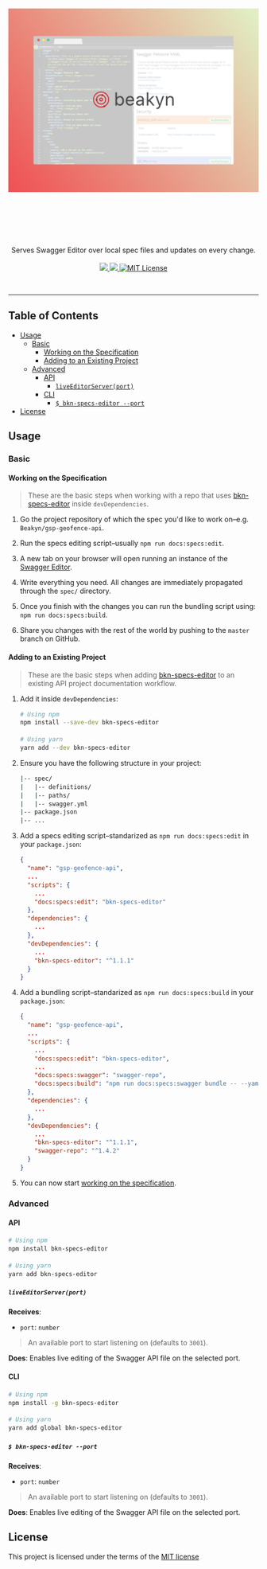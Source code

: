 <h1 align="center">
	<img src="banner.png" alt="Banner" width="800px">
	<br>
	<br>
</h1>

<br>
<br>

<p align="center">
  Serves Swagger Editor over local spec files and updates on every change.
<br>
<br>

<a href="https://david-dm.org/Beakyn/bkn-specs-editor" title="dependencies status">
	<img src="https://david-dm.org/Beakyn/bkn-specs-editor/status.svg"/>
</a>

<a href="https://david-dm.org/Beakyn/bkn-specs-editor?type=dev" title="devDependencies status">
	<img src="https://david-dm.org/Beakyn/bkn-specs-editor/dev-status.svg"/>
</a>

<a href="LICENSE.md">
    <img src="https://img.shields.io/badge/license-MIT-brightgreen.svg" alt="MIT License">
</a>

</p>
<br>

---

## Table of Contents

<!-- DO NOT EDIT THE COMMENTS BELOW -->

<!-- toc -->

- [Usage](#usage)
  * [Basic](#basic)
    + [Working on the Specification](#working-on-the-specification)
    + [Adding to an Existing Project](#adding-to-an-existing-project)
  * [Advanced](#advanced)
    + [API](#api)
      - [`liveEditorServer(port)`](#liveeditorserverport)
    + [CLI](#cli)
      - [`$ bkn-specs-editor --port`](#-bkn-specs-editor---port)
- [License](#license)

<!-- tocstop -->

## Usage

### Basic

#### Working on the Specification

> These are the basic steps when working with a repo that uses [bkn-specs-editor](https://github.com/Beakyn/bkn-specs-editor) inside `devDependencies`.

1. Go the project repository of which the spec you'd like to work on–e.g. `Beakyn/gsp-geofence-api`.

1. Run the specs editing script–usually `npm run docs:specs:edit`.

1. A new tab on your browser will open running an instance of the [Swagger Editor](https://swagger.io/swagger-editor/).

1. Write everything you need. All changes are immediately propagated through the `spec/` directory.

1. Once you finish with the changes you can run the bundling script using: `npm run docs:specs:build`.

1. Share you changes with the rest of the world by pushing to the `master` branch on GitHub.

#### Adding to an Existing Project

> These are the basic steps when adding [bkn-specs-editor](https://github.com/Beakyn/bkn-specs-editor)
to an existing API project documentation workflow.

1. Add it inside `devDependencies`:

    ```sh
    # Using npm
    npm install --save-dev bkn-specs-editor

    # Using yarn
    yarn add --dev bkn-specs-editor
    ```

1. Ensure you have the following structure in your project:

    ```sh
    |-- spec/
    |   |-- definitions/
    |   |-- paths/
    |   |-- swagger.yml
    |-- package.json
    |-- ...
    ```

1. Add a specs editing script–standarized as `npm run docs:specs:edit` in your `package.json`:

    ```json
    {
      "name": "gsp-geofence-api",
      ...
      "scripts": {
        ...
        "docs:specs:edit": "bkn-specs-editor"
      },
      "dependencies": {
        ...
      },
      "devDependencies": {
        ...
        "bkn-specs-editor": "^1.1.1"
      }
    }
    ```

1. Add a bundling script–standarized as `npm run docs:specs:build` in your `package.json`:

    ```json
    {
      "name": "gsp-geofence-api",
      ...
      "scripts": {
        ...
        "docs:specs:edit": "bkn-specs-editor",
        ...
        "docs:specs:swagger": "swagger-repo",
        "docs:specs:build": "npm run docs:specs:swagger bundle -- --yaml -o spec/index.yaml"
      },
      "dependencies": {
        ...
      },
      "devDependencies": {
        ...
        "bkn-specs-editor": "^1.1.1",
        "swagger-repo": "^1.4.2"
      }
    }
    ```

1. You can now start [working on the specification](#working-on-the-specification).

### Advanced

#### API

```sh
# Using npm
npm install bkn-specs-editor

# Using yarn
yarn add bkn-specs-editor
```

##### `liveEditorServer(port)`

**Receives**:

- `port`: `number`

> An available port to start listening on (defaults to `3001`).

**Does**: Enables live editing of the Swagger API file on the selected port.

#### CLI

```sh
# Using npm
npm install -g bkn-specs-editor

# Using yarn
yarn add global bkn-specs-editor
```

##### `$ bkn-specs-editor --port`

**Receives**:

- `port`: `number`

> An available port to start listening on (defaults to `3001`).

**Does**: Enables live editing of the Swagger API file on the selected port.

## License

This project is licensed under the terms of the
[MIT license](https://github.com/Beakyn/bkn-ui-react/blob/master/LICENSE)
